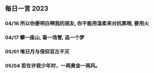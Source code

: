 ## 每日一言 2023

###  04/16 所以你要明白啊我的朋友, 你不能用温柔来对抗黑暗, 要用火
###  04/17 攀一座山, 看一场雪, 追一个梦
###  05/01 唯日月与信仰亘古不灭
###  05/04 若在许我少年时，一两黄金一两风。